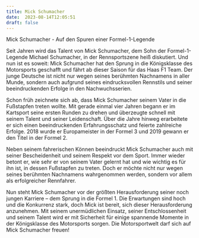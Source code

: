 ```yaml
---
title: Mick Schumacher
date:  2023-08-14T12:05:51
draft: false
---
```


Mick Schumacher - Auf den Spuren einer Formel-1-Legende

Seit Jahren wird das Talent von Mick Schumacher, dem Sohn der Formel-1-Legende Michael Schumacher, in der Rennsportszene heiß diskutiert. Und nun ist es soweit: Mick Schumacher hat den Sprung in die Königsklasse des Motorsports geschafft und fährt ab dieser Saison für das Haas F1 Team. Der junge Deutsche ist nicht nur wegen seines berühmten Nachnamens in aller Munde, sondern auch aufgrund seines eindrucksvollen Rennstils und seiner beeindruckenden Erfolge in den Nachwuchsserien.

Schon früh zeichnete sich ab, dass Mick Schumacher seinem Vater in die Fußstapfen treten wollte. Mit gerade einmal vier Jahren begann er im Kartsport seine ersten Runden zu drehen und überzeugte schnell mit seinem Talent und seiner Leidenschaft. Über die Jahre hinweg erarbeitete er sich einen beeindruckenden Erfahrungsschatz und feierte zahlreiche Erfolge. 2018 wurde er Europameister in der Formel 3 und 2019 gewann er den Titel in der Formel 2.

Neben seinem fahrerischen Können beeindruckt Mick Schumacher auch mit seiner Bescheidenheit und seinem Respekt vor dem Sport. Immer wieder betont er, wie sehr er von seinem Vater gelernt hat und wie wichtig es für ihn ist, in dessen Fußstapfen zu treten. Doch er möchte nicht nur wegen seines berühmten Nachnamens wahrgenommen werden, sondern vor allem als erfolgreicher Rennfahrer.

Nun steht Mick Schumacher vor der größten Herausforderung seiner noch jungen Karriere – dem Sprung in die Formel 1. Die Erwartungen sind hoch und die Konkurrenz stark, doch Mick ist bereit, sich dieser Herausforderung anzunehmen. Mit seinem unermüdlichen Einsatz, seiner Entschlossenheit und seinem Talent wird er mit Sicherheit für einige spannende Momente in der Königsklasse des Motorsports sorgen. Die Motorsportwelt darf sich auf Mick Schumacher freuen!